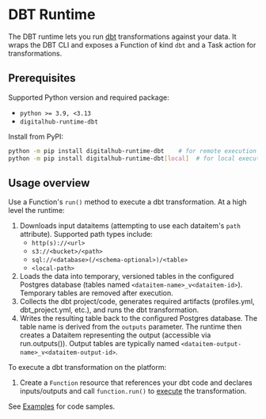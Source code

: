 # DBT Runtime

The DBT runtime lets you run [dbt](https://www.getdbt.com/) transformations against your data. It wraps the DBT CLI and exposes a Function of kind `dbt` and a Task action for transformations.

## Prerequisites

Supported Python version and required package:

- `python >= 3.9, <3.13`
- `digitalhub-runtime-dbt`

Install from PyPI:

```bash
python -m pip install digitalhub-runtime-dbt    # for remote execution
python -m pip install digitalhub-runtime-dbt[local]  # for local execution
```

## Usage overview

Use a Function's `run()` method to execute a dbt transformation. At a high level the runtime:

1. Downloads input dataitems (attempting to use each dataitem's `path` attribute). Supported path types include:
   - `http(s)://<url>`
   - `s3://<bucket>/<path>`
   - `sql://<database>(/<schema-optional>)/<table>`
   - `<local-path>`
2. Loads the data into temporary, versioned tables in the configured Postgres database (tables named `<dataitem-name>_v<dataitem-id>`). Temporary tables are removed after execution.
3. Collects the dbt project/code, generates required artifacts (profiles.yml, dbt_project.yml, etc.), and runs the dbt transformation.
4. Writes the resulting table back to the configured Postgres database. The table name is derived from the `outputs` parameter. The runtime then creates a Dataitem representing the output (accessible via run.outputs()). Output tables are typically named `<dataitem-output-name>_v<dataitem-output-id>`.

To execute a dbt transformation on the platform:

1. Create a `Function` resource that references your dbt code and declares inputs/outputs and call `function.run()` to [execute](execution.md) the transformation.

See [Examples](examples.md) for code samples.
